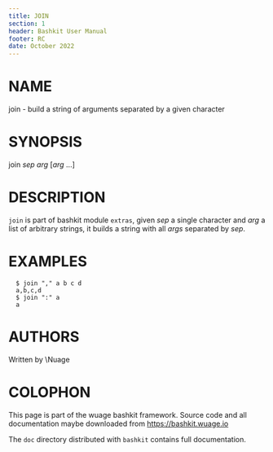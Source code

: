 ```yaml
---
title: JOIN
section: 1
header: Bashkit User Manual
footer: RC
date: October 2022
---
```


# NAME

join - build a string of arguments separated by a given character

# SYNOPSIS

join *sep* *arg* [*arg* ...]

# DESCRIPTION

`join` is part of bashkit module `extras`, given *sep* a single
character and *arg* a list of arbitrary strings, it builds a
string with all *args* separated by *sep*.

# EXAMPLES
      $ join "," a b c d
      a,b,c,d
      $ join ":" a
      a

# AUTHORS
Written by \\Nuage

# COLOPHON
This page is part of the wuage bashkit framework. Source code and all
documentation maybe downloaded from <https://bashkit.wuage.io>

The `doc` directory distributed with `bashkit` contains full documentation.
